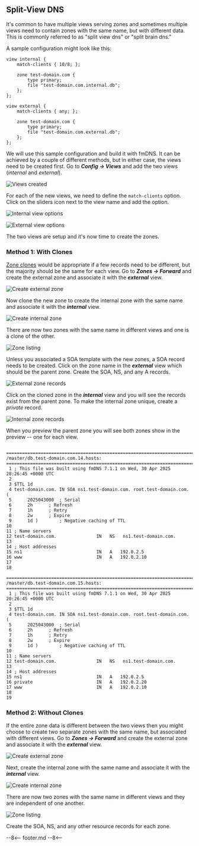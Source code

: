 ## Split-View DNS
It's common to have multiple views serving zones and sometimes multiple views need to contain zones with the same name, but with different data. This is commonly referred to as "split view dns" or "split brain dns."

A sample configuration might look like this:

```
view internal {
    match-clients { 10/8; };

    zone test-domain.com {
        type primary;
        file "test-domain.com.internal.db";
    };
};

view external {
    match-clients { any; };

    zone test-domain.com {
        type primary;
        file "test-domain.com.external.db";
    };
};
```

We will use this sample configuration and build it with fmDNS. It can be achieved by a couple of different methods, but in either case, the views need to be created first. Go to **_Config → Views_** and add the two views (_internal_ and _external_).

![Views created](../../../images/modules/fmDNS/examples/split-view/ViewNames.png)

For each of the new views, we need to define the `match-clients` option. Click on the sliders icon next to the view name and add the option.

![Internal view options](../../../images/modules/fmDNS/examples/split-view/ViewOptionsInternal.png)

![External view options](../../../images/modules/fmDNS/examples/split-view/ViewOptionsExternal.png)

The two views are setup and it's now time to create the zones.

### Method 1: With Clones
[Zone clones](../getting-started/zones.md#clones) would be appropriate if a few records need to be different, but the majority should be the same for each view. Go to **_Zones → Forward_** and create the external zone and associate it with the **_external_** view.

![Create external zone](../../../images/modules/fmDNS/examples/split-view/ZoneCreateExternal.png)

Now clone the new zone to create the internal zone with the same name and associate it with the **_internal_** view.

![Create internal zone](../../../images/modules/fmDNS/examples/split-view/ZoneCreateInternalClone.png)

There are now two zones with the same name in different views and one is a clone of the other.

![Zone listing](../../../images/modules/fmDNS/examples/split-view/ZoneListingClone.png)

Unless you associated a SOA template with the new zones, a SOA record needs to be created. Click on the zone name in the **_external_** view which should be the parent zone. Create the SOA, NS, and any A records.

![External zone records](../../../images/modules/fmDNS/examples/split-view/RecordsExternal.png)

Click on the cloned zone in the **_internal_** view and you will see the records exist from the parent zone. To make the internal zone unique, create a _private_ record.

![Internal zone records](../../../images/modules/fmDNS/examples/split-view/RecordsInternal.png)

When you preview the parent zone you will see both zones show in the preview -- one for each view.

```

===========================================================================
/master/db.test-domain.com.14.hosts:
===========================================================================
 1 ; This file was built using fmDNS 7.1.1 on Wed, 30 Apr 2025 20:26:45 +0000 UTC
 2 
 3 $TTL 1d
 4 test-domain.com. IN SOA ns1.test-domain.com. root.test-domain.com. (
 5 		2025043000	; Serial
 6 		2h		; Refresh
 7 		1h		; Retry
 8 		2w		; Expire
 9 		1d )		; Negative caching of TTL
10 
11 ; Name servers
12 test-domain.com.               IN   NS   ns1.test-domain.com.
13 
14 ; Host addresses
15 ns1                            IN   A   192.0.2.5
16 www                            IN   A   192.0.2.10
17 
18 

===========================================================================
/master/db.test-domain.com.15.hosts:
===========================================================================
 1 ; This file was built using fmDNS 7.1.1 on Wed, 30 Apr 2025 20:26:45 +0000 UTC
 2 
 3 $TTL 1d
 4 test-domain.com. IN SOA ns1.test-domain.com. root.test-domain.com. (
 5 		2025043000	; Serial
 6 		2h		; Refresh
 7 		1h		; Retry
 8 		2w		; Expire
 9 		1d )		; Negative caching of TTL
10 
11 ; Name servers
12 test-domain.com.               IN   NS   ns1.test-domain.com.
13 
14 ; Host addresses
15 ns1                            IN   A   192.0.2.5
16 private                        IN   A   192.0.2.20
17 www                            IN   A   192.0.2.10
18 
19 
```

### Method 2: Without Clones
If the entire zone data is different between the two views then you might choose to create two separate zones with the same name, but associated with different views. Go to **_Zones → Forward_** and create the external zone and associate it with the **_external_** view.

![Create external zone](../../../images/modules/fmDNS/examples/split-view/ZoneCreateExternal.png)

Next, create the internal zone with the same name and associate it with the **_internal_** view.

![Create internal zone](../../../images/modules/fmDNS/examples/split-view/ZoneCreateInternal.png)

There are now two zones with the same name in different views and they are independent of one another.

![Zone listing](../../../images/modules/fmDNS/examples/split-view/ZoneListing.png)

Create the SOA, NS, and any other resource records for each zone.

--8<--
footer.md
--8<--
